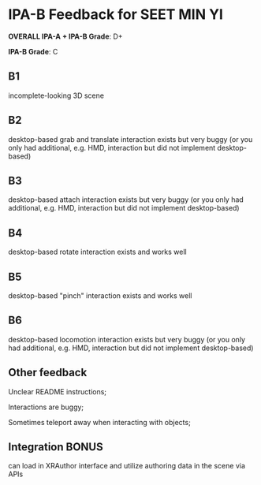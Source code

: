# IPA-B Feedback for SEET MIN YI
                                        
**OVERALL IPA-A + IPA-B Grade**: D+

**IPA-B Grade**: C
                                        
## B1
incomplete-looking 3D scene
                                        
## B2
desktop-based grab and translate interaction exists but very buggy (or you only had additional, e.g. HMD, interaction but did not implement desktop-based)
                                        
## B3
desktop-based attach interaction exists but very buggy (or you only had additional, e.g. HMD, interaction but did not implement desktop-based)
                                        
## B4
desktop-based rotate interaction exists and works well
                                        
## B5
desktop-based "pinch" interaction exists and works well
                                        
## B6
desktop-based locomotion interaction exists but very buggy (or you only had additional, e.g. HMD, interaction but did not implement desktop-based)
                                        
## Other feedback
Unclear README instructions;

Interactions are buggy;

Sometimes teleport away when interacting with objects;

## Integration BONUS
can load in XRAuthor interface and utilize authoring data in the scene via APIs